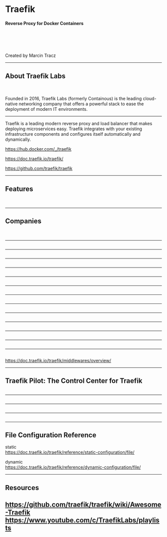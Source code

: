 # Traefik
#### Reverse Proxy for Docker Containers
\
\
\
\
Created by Marcin Tracz

---
## About Traefik Labs
\
\
Founded in 2016, Traefik Labs (formerly Containous) is the leading cloud-native networking company that offers a powerful stack to ease the deployment of modern IT environments.

---
Traefik is a leading modern reverse proxy and load balancer that makes deploying microservices easy. Traefik integrates with your existing infrastructure components and configures itself automatically and dynamically.

https://hub.docker.com/_/traefik

https://doc.traefik.io/traefik/

https://github.com/traefik/traefik

---
## Features
\
  <img data-src="./../images/features.JPG">

---
## Companies
\
<img data-src="./../images/companies.JPG">

---
<img data-src="./../images/traefik-overall.JPG">

---
<img data-src="./../images/traefik-overall2.JPG">

---
<img data-src="./../images/docker-compose.JPG">

---
<img data-src="./../images/docker-compose2.JPG">

---
<img data-src="./../images/configuration.JPG">

---
<img data-src="./../images/rule-path.JPG">

---
<img data-src="./../images/architecture.JPG">

---
<img data-src="./../images/entrypoints.JPG">

---
<img data-src="./../images/routers.JPG">

---
<img data-src="./../images/routers2.JPG">

---
<img data-src="./../images/providers.JPG">

---
<img data-src="./../images/middleware.JPG">

---
<img data-src="./../images/middleware.JPG">

https://doc.traefik.io/traefik/middlewares/overview/

---
## Traefik Pilot: The Control Center for Traefik
<img data-src="./../images/pilot.JPG">

---
<img data-src="./../images/dashboard.JPG">

---
<img data-src="./../images/tracing.JPG">

---
<img data-src="./../images/metrics.JPG">

---
## File Configuration Reference
static\
https://doc.traefik.io/traefik/reference/static-configuration/file/

dynamic\
https://doc.traefik.io/traefik/reference/dynamic-configuration/file/

---
## Resources

https://github.com/traefik/traefik/wiki/Awesome-Traefik
https://www.youtube.com/c/TraefikLabs/playlists
---